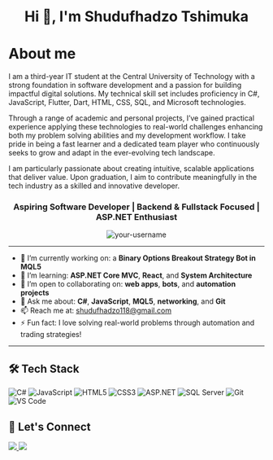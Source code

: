 <h1 align="center">Hi 👋, I'm Shudufhadzo Tshimuka</h1>
<h1> About me</h1>
<p>I am a third-year IT student at the Central University of Technology with a strong foundation in software development and a passion for building impactful digital solutions. My technical skill set includes proficiency in C#, JavaScript, Flutter, Dart, HTML, CSS, SQL, and Microsoft technologies.

Through a range of academic and personal projects, I’ve gained practical experience applying these technologies to real-world challenges enhancing both my problem solving abilities and my development workflow. I take pride in being a fast learner and a dedicated team player who continuously seeks to grow and adapt in the ever-evolving tech landscape.

I am particularly passionate about creating intuitive, scalable applications that deliver value. Upon graduation, I aim to contribute meaningfully in the tech industry as a skilled and innovative developer.</p>
<h3 align="center">Aspiring Software Developer | Backend & Fullstack Focused |  ASP.NET Enthusiast</h3>

<p align="center">
  <img src="https://komarev.com/ghpvc/?username=your-username&label=Profile%20Views&color=0e75b6&style=flat" alt="your-username" />
</p>



---

- 🔭 I’m currently working on: a **Binary Options Breakout Strategy Bot in MQL5**
- 🌱 I’m learning: **ASP.NET Core MVC**, **React**, and **System Architecture**
- 👯 I’m open to collaborating on: **web apps**, **bots**, and **automation projects**
- 💬 Ask me about: **C#**, **JavaScript**, **MQL5**, **networking**, and **Git**
- 📫 Reach me at: shudufhadzo118@gmail.com
- ⚡ Fun fact: I love solving real-world problems through automation and trading strategies!

---

## 🛠️ Tech Stack

![C#](https://img.shields.io/badge/C%23-239120?style=for-the-badge&logo=c-sharp&logoColor=white)
![JavaScript](https://img.shields.io/badge/JavaScript-F7DF1E?style=for-the-badge&logo=javascript&logoColor=black)
![HTML5](https://img.shields.io/badge/HTML5-E34F26?style=for-the-badge&logo=html5&logoColor=white)
![CSS3](https://img.shields.io/badge/CSS3-1572B6?style=for-the-badge&logo=css3&logoColor=white)
![ASP.NET](https://img.shields.io/badge/ASP.NET-512BD4?style=for-the-badge&logo=dotnet&logoColor=white)
![SQL Server](https://img.shields.io/badge/SQL_Server-CC2927?style=for-the-badge&logo=microsoft-sql-server&logoColor=white)
![Git](https://img.shields.io/badge/Git-F05032?style=for-the-badge&logo=git&logoColor=white)
![VS Code](https://img.shields.io/badge/VS%20Code-007ACC?style=for-the-badge&logo=visual-studio-code&logoColor=white)



## 🔗 Let's Connect

<p align="left">
  <a href="mailto:your.shudufhadzo118@gmail.com">
    <img src="https://img.shields.io/badge/Email-D14836?style=for-the-badge&logo=gmail&logoColor=white" />
  </a>
  <a href="https://www.linkedin.com/in/ shudufhadzo-tshimuka-287891233/" target="blank">
    <img src="https://img.shields.io/badge/LinkedIn-blue?style=for-the-badge&logo=linkedin&logoColor=white" />
  </a>
</p>

